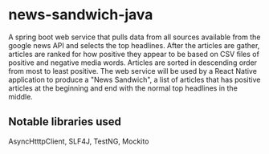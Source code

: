 # news-sandwich-java
A spring boot web service that pulls data from all sources available from the google news API and selects the top headlines.  After the articles are gather, articles are ranked for how positive they appear to be based on CSV files of positive and negative media words.  Articles are sorted in descending order from most to least positive.  The web service will be used by a React Native application to produce a "News Sandwich", a list of articles that has positive articles at the beginning and end with the normal top headlines in the middle.

## Notable libraries used
AsyncHtttpClient, SLF4J, TestNG, Mockito
